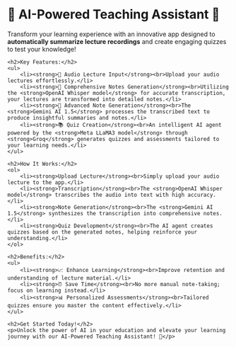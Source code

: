 <!DOCTYPE html>
<html lang="en">
<head>
    <meta charset="UTF-8">
    <meta name="viewport" content="width=device-width, initial-scale=1.0">
    <title>AI-Powered Teaching Assistant</title>
</head>
<body>
    <h1>🌟 AI-Powered Teaching Assistant 🌟</h1>
    <p>Transform your learning experience with an innovative app designed to <strong>automatically summarize lecture recordings</strong> and create engaging quizzes to test your knowledge!</p>

    <h2>Key Features:</h2>
    <ul>
        <li><strong>🎤 Audio Lecture Input</strong><br>Upload your audio lectures effortlessly.</li>
        <li><strong>📝 Comprehensive Notes Generation</strong><br>Utilizing the <strong>OpenAI Whisper model</strong> for accurate transcription, your lectures are transformed into detailed notes.</li>
        <li><strong>🤖 Advanced Note Generation</strong><br>The <strong>Gemini AI 1.5</strong> processes the transcribed text to produce insightful summaries and notes.</li>
        <li><strong>📚 Quiz Creation</strong><br>An intelligent AI agent powered by the <strong>Meta LLaMA3 model</strong> through <strong>Groq</strong> generates quizzes and assessments tailored to your learning needs.</li>
    </ul>

    <h2>How It Works:</h2>
    <ol>
        <li><strong>Upload Lecture</strong><br>Simply upload your audio lecture to the app.</li>
        <li><strong>Transcription</strong><br>The <strong>OpenAI Whisper model</strong> transcribes the audio into text with high accuracy.</li>
        <li><strong>Note Generation</strong><br>The <strong>Gemini AI 1.5</strong> synthesizes the transcription into comprehensive notes.</li>
        <li><strong>Quiz Development</strong><br>The AI agent creates quizzes based on the generated notes, helping reinforce your understanding.</li>
    </ol>

    <h2>Benefits:</h2>
    <ul>
        <li><strong>📈 Enhance Learning</strong><br>Improve retention and understanding of lecture material.</li>
        <li><strong>⏰ Save Time</strong><br>No more manual note-taking; focus on learning instead.</li>
        <li><strong>📊 Personalized Assessments</strong><br>Tailored quizzes ensure you master the content effectively.</li>
    </ul>

    <h2>Get Started Today!</h2>
    <p>Unlock the power of AI in your education and elevate your learning journey with our AI-Powered Teaching Assistant! 🚀</p>
</body>
</html>
